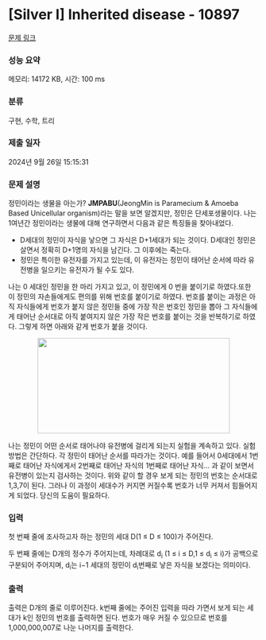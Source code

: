 # [Silver I] Inherited disease - 10897 

[문제 링크](https://www.acmicpc.net/problem/10897) 

### 성능 요약

메모리: 14172 KB, 시간: 100 ms

### 분류

구현, 수학, 트리

### 제출 일자

2024년 9월 26일 15:15:31

### 문제 설명

<p>정민이라는 생물을 아는가? <strong>JMPABU</strong>(JeongMin is Paramecium & Amoeba Based Unicellular organism)라는 말을 보면 알겠지만, 정민은 단세포생물이다. 나는 1여년간 정민이라는 생물에 대해 연구하면서 다음과 같은 특징들을 찾아내었다.</p>

<ul>
	<li>D세대의 정민이 자식을 낳으면 그 자식은 D+1세대가 되는 것이다. D세대인 정민은 살면서 정확히 D+1명의 자식을 남긴다. 그 이후에는 죽는다.</li>
	<li>정민은 특이한 유전자를 가지고 있는데, 이 유전자는 정민이 태어난 순서에 따라 유전병을 일으키는 유전자가 될 수도 있다.</li>
</ul>

<p>나는 0 세대인 정민을 한 마리 가지고 있고, 이 정민에게 0 번을 붙이기로 하였다.또한 이 정민의 자손들에게도 편의를 위해 번호를 붙이기로 하였다. 번호를 붙이는 과정은 아직 자식들에게 번호가 붙지 않은 정민들 중에 가장 작은 번호인 정민을 뽑아 그 자식들에게 태어난 순서대로 아직 붙여지지 않은 가장 작은 번호를 붙이는 것을 반복하기로 하였다. 그렇게 하면 아래와 같게 번호가 붙을 것이다.</p>

<p style="text-align:center"><img alt="" src="https://onlinejudgeimages.s3-ap-northeast-1.amazonaws.com/problem/10897/pic1.png" style="height:192px; width:387px"></p>

<p>나는 정민이 어떤 순서로 태어나야 유전병에 걸리게 되는지 실험을 계속하고 있다. 실험방법은 간단하다. 각 정민이 태어난 순서를 따라가는 것이다. 예를 들어서 0세대에서 1번째로 태어난 자식에게서 2번째로 태어난 자식의 1번째로 태어난 자식... 과 같이 보면서 유전병이 있는지 검사하는 것이다. 위와 같이 할 경우 보게 되는 정민의 번호는 순서대로 1,3,7이 된다. 그러나 이 과정이 세대수가 커지면 커질수록 번호가 너무 커져서 힘들어지게 되었다. 당신의 도움이 필요하다.</p>

### 입력 

 <p>첫 번째 줄에 조사하고자 하는 정민의 세대 D(1 ≤ D ≤ 100)가 주어진다.</p>

<p>두 번째 줄에는 D개의 정수가 주어지는데, 차례대로 d<sub>i</sub> (1 ≤ i ≤ D,1 ≤ d<sub>i</sub> ≤ i)가 공백으로 구분되어 주어지며, d<sub>i</sub>는 i−1 세대의 정민이 d<sub>i</sub>번째로 낳은 자식을 보겠다는 의미이다.</p>

### 출력 

 <p>출력은 D개의 줄로 이루어진다. k번째 줄에는 주어진 입력을 따라 가면서 보게 되는 세대가 k인 정민의 번호를 출력하면 된다. 번호가 매우 커질 수 있으므로 번호를 1,000,000,007로 나눈 나머지를 출력한다.</p>

